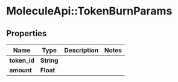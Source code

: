 # MoleculeApi::TokenBurnParams

## Properties
Name | Type | Description | Notes
------------ | ------------- | ------------- | -------------
**token_id** | **String** |  | 
**amount** | **Float** |  | 


